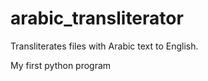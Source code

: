 # arabic_transliterator

Transliterates files with Arabic text to English.

My first python program
